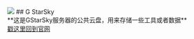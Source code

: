 <img src="https://cloud.bestglss.fun/_next/image/?url=%2Ficons%2F128.png&w=32&q=75"/>
## G StarSky 
<br>**这是GStarSky服务器的公共云盘，用来存储一些工具或者数据**
<br><a href="www.bestglss.fun">戳这里回到官网</a>
